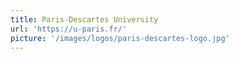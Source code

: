 ```yaml
---
title: Paris-Descartes University
url: 'https://u-paris.fr/'
picture: '/images/logos/paris-descartes-logo.jpg'
---
```

